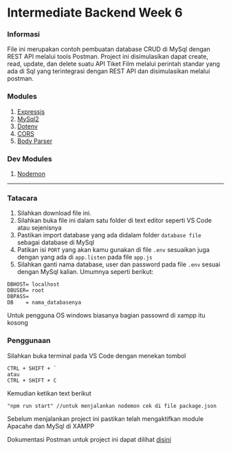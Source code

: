 # Intermediate Backend Week 6
### Informasi

File ini merupakan contoh pembuatan database CRUD di MySql dengan REST API melalui tools Postman. Project ini disimulasikan dapat create, read, update, dan delete suatu API Tiket Film melalui perintah standar yang ada di Sql yang terintegrasi dengan REST API dan disimulasikan melalui postman.

### Modules

1. [Expressjs]
2. [MySql2]
3. [Dotenv]
4. [CORS]
5. [Body Parser]

### Dev Modules
1. [Nodemon]


---

[Expressjs]: https://www.npmjs.com/package/express
[MySql2]: https://www.npmjs.com/package/mysql2
[Dotenv]: https://www.npmjs.com/package/dotenv
[CORS]: https://www.npmjs.com/package/cors
[Body Parser]: https://www.npmjs.com/package/body-parser
[Nodemon]: https://www.npmjs.com/package/nodemon




### Tatacara

1. Silahkan download file ini.
2. Silahkan buka file ini dalam satu folder di text editor  seperti VS Code atau sejenisnya
3. Pastikan import database yang ada didalam folder ```database file``` sebagai database di MySql
4. Patikan isi ``` PORT ``` yang akan kamu gunakan di file ``` .env ``` sesuaikan juga dengan yang ada di ``` app.listen ``` pada file ``` app.js ```
5. Silahkan ganti nama database, user dan password pada file ``` .env ``` sesuai dengan MySql kalian. Umumnya seperti berikut:
```
DBHOST= localhost
DBUSER= root
DBPASS= 
DB    = nama_databasenya
```
  
Untuk pengguna OS windows biasanya bagian passowrd di xampp itu kosong

### Penggunaan

Silahkan buka terminal pada VS Code dengan menekan tombol
```
CTRL + SHIFT + `
atau
CTRL + SHIFT + C
```
Kemudian ketikan text berikut
```
"npm run start" //untuk menjalankan nodemon cek di file package.json
```
Sebelum menjalankan project ini pastikan telah mengaktifkan module Apacahe dan MySql di XAMPP

Dokumentasi Postman untuk project ini dapat dilihat <a href="https://www.getpostman.com/collections/431fda2cbf8cbe0374dc">disini</a> 
